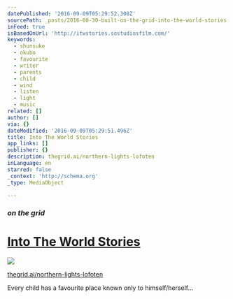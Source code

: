 ```yaml
---
datePublished: '2016-09-09T05:29:52.308Z'
sourcePath: _posts/2016-08-30-built-on-the-grid-into-the-world-stories.md
inFeed: true
isBasedOnUrl: 'http://itwstories.sostudiosfilm.com/'
keywords:
  - shunsuke
  - okubo
  - favourite
  - writer
  - parents
  - child
  - wind
  - listen
  - light
  - music
related: []
author: []
via: {}
dateModified: '2016-09-09T05:29:51.496Z'
title: Into The World Stories
app_links: []
publisher: {}
description: thegrid.ai/northern-lights-lofoten
inLanguage: en
starred: false
_context: 'http://schema.org'
_type: MediaObject

---
```

### _on the grid_

# [Into The World Stories][0]
![](https://the-grid-user-content.s3-us-west-2.amazonaws.com/ab370140-5f4d-434c-ad95-a643d54a8714.png)

[thegrid.ai/northern-lights-lofoten][1]

Every child has a favourite place known only to himself/herself...

[0]: https://thegrid.ai/northern-lights-lofoten/ "Into The World Stories"
[1]: https://thegrid.ai/northern-lights-lofoten/